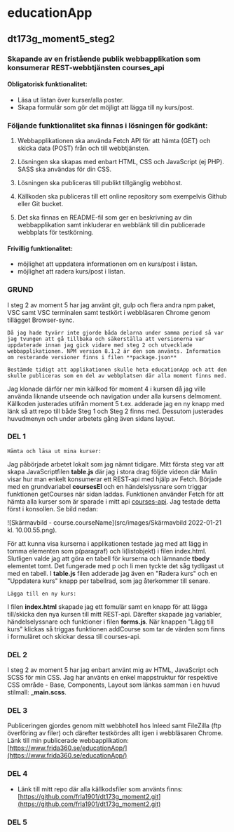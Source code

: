 # educationApp

## dt173g_moment5_steg2 

### Skapande av en fristående publik webbapplikation som konsumerar REST-webbtjänsten courses_api 

#### Obligatorisk funktionalitet:
* Läsa ut listan över kurser/alla poster.
* Skapa formulär som gör det möjligt att lägga till ny kurs/post.

### Följande funktionalitet ska finnas i lösningen för godkänt:
1. Webbapplikationen ska använda Fetch API för att hämta (GET) och skicka data (POST) från och till webbtjänsten.

2. Lösningen ska skapas med enbart HTML, CSS och JavaScript (ej PHP). SASS ska användas för din CSS.

3. Lösningen ska publiceras till publikt tillgänglig webbhost.

4. Källkoden ska publiceras till ett online repository som exempelvis Github eller Git bucket.

5. Det ska finnas en README-fil som ger en beskrivning av din webbapplikation samt inkluderar en webblänk till din publicerade webbplats för testkörning.

#### Frivillig funktionalitet:
* möjlighet att uppdatera informationen om en kurs/post i listan.
* möjlighet att radera kurs/post i listan.

### GRUND
I steg 2 av moment 5 har jag använt git, gulp och flera andra npm paket, VSC samt VSC terminalen samt testkört i webbläsaren Chrome genom tillägget Browser-sync. 

    Då jag hade tyvärr inte gjorde båda delarna under samma period så var jag tvungen att gå tillbaka och säkerställa att versionerna var uppdaterade innan jag gick vidare med steg 2 och utvecklade webbapplikationen. NPM version 8.1.2 är den som använts. Information om resterande versioner finns i filen **package.json** 

    Bestämde tidigt att applikationen skulle heta educationApp och att den skulle publiceras som en del av webbplatsen där alla moment finns med. 

Jag klonade därför ner min källkod för moment 4 i kursen då jag ville använda liknande utseende och navigation under alla kursens delmoment. Källkoden justerades utifrån moment 5 t.ex. adderade jag en ny knapp med länk så att repo till både Steg 1 och Steg 2 finns med. Dessutom justerades huvudmenyn och under arbetets gång även sidans layout.

### DEL 1

    Hämta och läsa ut mina kurser:

Jag påbörjade arbetet lokalt som jag nämnt tidigare. Mitt första steg var att skapa JavaScriptfilen **table.js** där jag i stora drag följde videon där Malin visar hur man enkelt konsumerar ett REST-api med hjälp av Fetch. Började med en grundvariabel **coursesEl** och en händelslyssnare som triggar funktionen getCourses när sidan laddas. Funktionen använder Fetch för att hämta alla kurser som är sparade i mitt api [courses-api](https://www.frida360.se/courses-api/api). Jag testade detta först i konsollen. Se bild nedan: 

![Skärmavbild - course.courseName](src/images/Skärmavbild 2022-01-21 kl. 10.00.55.png).

För att kunna visa kurserna i applikationen testade jag med att lägg in tomma elementen som p(paragraf) och li(listobjekt) i filen index.html. Slutligen valde jag att göra en tabell för kurserna och lämnande **tbody** elementet tomt. Det fungerade med p och li men tyckte det såg tydligast ut med en tabell. I **table.js** filen adderade jag även en "Radera kurs" och en "Uppdatera kurs" knapp per tabellrad, som jag återkommer till senare. 
 

    Lägga till en ny kurs: 

I filen **index.html** skapade jag ett fomulär samt en knapp för att lägga till/skicka den nya kursen till mitt REST-api. Därefter skapade jag variabler, händelselyssnare och funktioner i filen **forms.js**. När knappen "Lägg till kurs" klickas så triggas funktionen addCourse som tar de värden som finns i formuläret och skickar dessa till courses-api. 

### DEL 2
I steg 2 av moment 5 har jag enbart använt mig av HTML, JavaScript och SCSS för min CSS. Jag har använts en enkel mappstruktur för respektive CSS område - Base, Components, Layout som länkas samman i en huvud stilmall: **_main.scss**.

### DEL 3
Publiceringen gjordes genom mitt webbhotell hos Inleed samt FileZilla (ftp överföring av filer) och därefter testkördes allt igen i webbläsaren Chrome. Länk till min publicerade webbapplikation: 
[https://www.frida360.se/educationApp/](https://www.frida360.se/educationApp/)

### DEL 4
* Länk till mitt repo där alla källkodsfiler som använts finns:  
[https://github.com/frla1901/dt173g_moment2.git](https://github.com/frla1901/dt173g_moment2.git)  

### DEL 5


